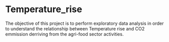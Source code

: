 # Temperature_rise
The objective of this project is to perform exploratory data analysis in order to understand the relationship between Temperature rise and CO2 emmission derriving from the agri-food sector activities.
